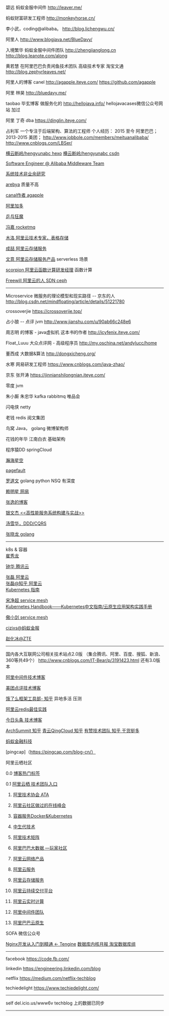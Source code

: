 碧远 蚂蚁金服中间件
http://leaver.me/

蚂蚁财富研发工程师
http://monkeyhorse.cn/

李小武，coding@alibaba。
http://blog.lichengwu.cn/

阿里人
http://www.blogjava.net/BlueDavy/

入境繁华  蚂蚁金服中间件团队
http://zhengjianglong.cn
http://blog.leanote.com/along

黄若慧   在阿里巴巴负责闲鱼技术团队  高级技术专家   淘宝文通
http://blog.zephyrleaves.net/

阿里人的博客 canel
http://agapple.iteye.com/ 
https://github.com/agapple

阿里 林昊
http://bluedavy.me/

taobao   毕玄博客   做服务化的
http://hellojava.info/
hellojavacases微信公众号网站  加过


阿里 丁奇 dba
https://dinglin.iteye.com/

占利军   一个专注于后端架构、算法的工程师 个人经历： 2015 至今 阿里巴巴； 2013-2015 美团； 
http://www.jobbole.com/members/meituanalibaba/
http://www.cnblogs.com/LBSer/


[横云断岭/hengyunabc hexo](http://hengyunabc.github.io/)
[横云断岭/hengyunabc csdn](https://blog.csdn.net/hengyunabc)

[Software Engineer @ Alibaba Middleware Team](https://www.sczyh30.com/) 

[系统技术非业余研究](http://blog.yufeng.info/)

[arebya](http://arebya.com/) 质量不高

[canal作者 agapple](https://agapple.iteye.com/)  

[阿里加多](https://www.jianshu.com/u/b230a86fb7ad)

[乒乓狂魔](https://yq.aliyun.com/users/6bmpl5rdwpqu4)

[冯嘉 rocketmq](https://yq.aliyun.com/users/ejn34jbxf5evs)

[木洛 阿里云技术专家，表格存储](https://yq.aliyun.com/users/jwbhxydfk6qyi/article)

[成喆 阿里云存储服务](https://yq.aliyun.com/users/u3vivzisyg2pc/)

[文意 阿里云存储服务产品](https://yq.aliyun.com/users/zh5kxxfngqw2m)  serverless 场景

[scorpion 阿里云函数计算研发经理](https://yq.aliyun.com/users/fbt6ovijrs2zi) 函数计算

[Freewill 阿里云的人 SDN ceph](https://www.cnblogs.com/bodhitree/default.html)

---

Microservice 微服务的理论模型和现实路径 -- 京东的人
http://blog.csdn.net/mindfloating/article/details/51221780

crossoverjie
https://crossoverjie.top/

占小狼 -- 点评 jvm
http://www.jianshu.com/u/90ab66c248e6

周志明 的博客   -      java虚拟机  这本书的作者
http://icyfenix.iteye.com/

Float_Luuu  大众点评网 - 高级程序员
http://my.oschina.net/andylucc/home


董西成  大数据&算法
http://dongxicheng.org/


水寒  网易研发工程师
https://www.cnblogs.com/java-zhao/

京东 张开涛
https://jinnianshilongnian.iteye.com/

零度 jvm

朱小厮 朱忠华 kafka rabbitmq 唯品会

闪电侠 netty 

老钱 redis 阅文集团

鸟窝 Java， golang  微博架构师 

花钱的年华 江南白衣  基础架构

程序猿DD springCloud

[瀚海星空](http://abloz.com/)

[pagefault](http://www.pagefault.info/)

[罗道文](http://luodw.cc/)  golang python NSQ 有深度

[赖明星  网易](http://mingxinglai.com/)

[张逸的博客](https://www.cnblogs.com/wayfarer/default.html)

[银文杰 <<高性能服务系统构建与实战>>](https://blog.csdn.net/yinwenjie/article/list/1?)

[汤雪华，DDD/CQRS](http://www.cnblogs.com/netfocus/)

[张晓龙  golang](https://www.jianshu.com/u/1381dc29fed9)

----

k8s & 容器  
[崔秀龙](https://blog.fleeto.us/)

[钟华 腾讯云](https://imfox.io/)

[张磊 阿里云](https://feisky.xyz/)  
[张磊@知乎 阿里云](https://www.zhihu.com/people/feisky/posts)  
[Kubernetes 指南](https://feisky.xyz/kubernetes-handbook/)  

[宋净超 service mesh](https://jimmysong.io/)  
[Kubernetes Handbook——Kubernetes中文指南/云原生应用架构实践手册](https://jimmysong.io/kubernetes-handbook/)    

[傲小剑  service mesh](https://skyao.io/#posts)        

[cizixs@蚂蚁金服](https://cizixs.com/) 

[赵化冰@ZTE](https://zhaohuabing.com/) 

----

国内各大互联网公司相关技术站点2.0版 （集合腾讯、阿里、百度、搜狐、新浪、360等共49个）
http://www.cnblogs.com/IT-Bear/p/3191423.html
还有3.0版本

[阿里中间件技术博客]()

[美团点评技术博客]()

[饿了么框架工具部- 知乎](https://zhuanlan.zhihu.com/p/28585781)  异地多活 压测

[阿里云redis最佳实践](https://help.aliyun.com/document_detail/67252.html) 

[今日头条 技术博客](https://techblog.toutiao.com/2017/05/02/dao/)

[ArchSummit 知乎](https://www.zhihu.com/org/archsummit/activities)
[青云QingCloud 知乎](https://zhuanlan.zhihu.com/qingcloud)
[有赞技术团队 知乎 干货挺多](https://www.zhihu.com/org/you-zan-ji-zhu-tuan-dui/activities)

[蚂蚁金融科技](https://tech.antfin.com/)

[pingcap]（https://pingcap.com/blog-cn/）


阿里云栖社区 

0.0 [博客热门标签](https://yq.aliyun.com/tags/)

0.1 [阿里云栖  技术团队入口](https://yq.aliyun.com/teams)  

1. [阿里技术协会 ATA](https://yq.aliyun.com/tags/tagid_523/)

2. [阿里云社区做过的在线峰会](https://yq.aliyun.com/topic?spm=a2c4e.11154022.headermainnav.11.7037aMQGaMQGE8#guid-721571)

3. [容器服务Docker&Kubernetes](https://yq.aliyun.com/teams/11/type_blog-cid_450-page_1)

4. [中生代技术](https://yq.aliyun.com/users/1080464764156883?spm=a2c4e.11153940.blogrightarea54004.2.22c86a7d3BdzIB)

5. [阿里技术矩阵](https://yq.aliyun.com/teams/16)

6. [阿里巴巴大数据 —玩家社区](https://yq.aliyun.com/teams/6)

7. [阿里云网络产品](https://yq.aliyun.com/teams/28)  

8. [阿里云服务](https://yq.aliyun.com/teams/56/type_blog)

9. [阿里云存储服务](https://yq.aliyun.com/teams/4)

10. [阿里云持续交付平台](https://yq.aliyun.com/teams/20)

11. [阿里云实时计算](https://yq.aliyun.com/teams/67)

12. [阿里中间件团队](https://yq.aliyun.com/teams/22)  

13. [阿里巴巴云原生](https://yq.aliyun.com/teams/252)  


SOFA 微信公众号

[Nginx开发从入门到精通 <- Tengine](http://tengine.taobao.org/book/index.html)
[数据库内核月报 淘宝数据库组](http://mysql.taobao.org/monthly/) 

---
facebook https://code.fb.com/

linkedin https://engineering.linkedin.com/blog

netflix https://medium.com/netflix-techblog

techiedelight https://www.techiedelight.com/

---

self
del.icio.us/www6v  techblog 上的数据已同步

---

